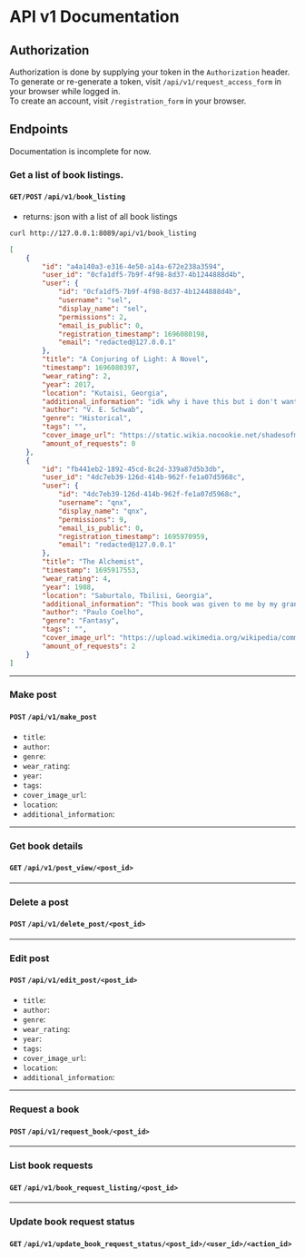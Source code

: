 # API v1 Documentation

## Authorization
Authorization is done by supplying your token in the `Authorization` header.  
To generate or re-generate a token, visit `/api/v1/request_access_form` in your browser while logged in.  
To create an account, visit `/registration_form` in your browser.  

## Endpoints
Documentation is incomplete for now.

### Get a list of book listings.
#### `GET/POST` `/api/v1/book_listing`
- returns: json with a list of all book listings

```bash
curl http://127.0.0.1:8089/api/v1/book_listing
```
```json
[
    {
        "id": "a4a140a3-e316-4e50-a14a-672e238a3594",
        "user_id": "0cfa1df5-7b9f-4f98-8d37-4b1244888d4b",
        "user": {
            "id": "0cfa1df5-7b9f-4f98-8d37-4b1244888d4b",
            "username": "sel",
            "display_name": "sel",
            "permissions": 2,
            "email_is_public": 0,
            "registration_timestamp": 1696080198,
            "email": "redacted@127.0.0.1"
        },
        "title": "A Conjuring of Light: A Novel",
        "timestamp": 1696080397,
        "wear_rating": 2,
        "year": 2017,
        "location": "Kutaisi, Georgia",
        "additional_information": "idk why i have this but i don't want it.",
        "author": "V. E. Schwab",
        "genre": "Historical",
        "tags": "",
        "cover_image_url": "https://static.wikia.nocookie.net/shadesofmagic/images/2/25/ACOL_US_Cover_1.png",
        "amount_of_requests": 0
    },
    {
        "id": "fb441eb2-1892-45cd-8c2d-339a87d5b3db",
        "user_id": "4dc7eb39-126d-414b-962f-fe1a07d5968c",
        "user": {
            "id": "4dc7eb39-126d-414b-962f-fe1a07d5968c",
            "username": "qnx",
            "display_name": "qnx",
            "permissions": 9,
            "email_is_public": 0,
            "registration_timestamp": 1695970959,
            "email": "redacted@127.0.0.1"
        },
        "title": "The Alchemist",
        "timestamp": 1695917553,
        "wear_rating": 4,
        "year": 1988,
        "location": "Saburtalo, Tbilisi, Georgia",
        "additional_information": "This book was given to me by my grandfather but this was very long time ago and I have too many books, so I think it will serve someone else better. :)",
        "author": "Paulo Coelho",
        "genre": "Fantasy",
        "tags": "",
        "cover_image_url": "https://upload.wikimedia.org/wikipedia/commons/c/c4/TheAlchemist.jpg",
        "amount_of_requests": 2
    }
]
```

---

### Make post
#### `POST` `/api/v1/make_post`
- `title`: 
- `author`: 
- `genre`: 
- `wear_rating`:
- `year`: 
- `tags`: 
- `cover_image_url`: 
- `location`: 
- `additional_information`:

---

### Get book details
#### `GET` `/api/v1/post_view/<post_id>`

---

### Delete a post
#### `POST` `/api/v1/delete_post/<post_id>`

---

### Edit post
#### `POST` `/api/v1/edit_post/<post_id>`
- `title`: 
- `author`: 
- `genre`: 
- `wear_rating`: 
- `year`: 
- `tags`: 
- `cover_image_url`: 
- `location`: 
- `additional_information`:

---

### Request a book
#### `POST` `/api/v1/request_book/<post_id>`

---

### List book requests
#### `GET` `/api/v1/book_request_listing/<post_id>`

---

### Update book request status
#### `GET` `/api/v1/update_book_request_status/<post_id>/<user_id>/<action_id>`
